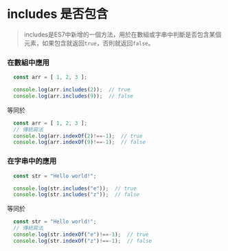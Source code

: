 # includes 是否包含

> includes是ES7中新增的一個方法，用於在數組或字串中判斷是否包含某個元素，如果包含就返回`true`，否則就返回`false`。

### 在數組中應用
```js
  const arr = [ 1, 2, 3 ];

  console.log(arr.includes(2));  // true
  console.log(arr.includes(9));  // false
```
等同於  
```js
  const arr = [ 1, 2, 3 ];
  // 傳統寫法
  console.log(arr.indexOf(2)!==-1);  // true
  console.log(arr.indexOf(9)!==-1);  // false
```  

### 在字串中的應用  

```js
  const str = "Hello world!";

  console.log(str.includes("e"));  // true
  console.log(str.includes("z"));  // false
```
等同於  
```js
  const str = "Hello world!";
  // 傳統寫法
  console.log(str.indexOf("e")!==-1);  // true
  console.log(str.indexOf("z")!==-1);  // false
```  